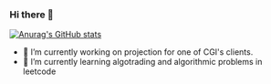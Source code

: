 ### Hi there 👋

[![Anurag's GitHub stats](https://github-readme-stats.vercel.app/api?username=amitbinu)](https://github.com/anuraghazra/github-readme-stats)


- 🔭 I’m currently working on projection for one of CGI's clients.
- 🌱 I’m currently learning algotrading and algorithmic problems in leetcode

<!--
**amitbinu/AmitBinu** is a ✨ _special_ ✨ repository because its `README.md` (this file) appears on your GitHub profile.

Here are some ideas to get you started:

- 🔭 I’m currently working on ...
- 🌱 I’m currently learning ...
- 👯 I’m looking to collaborate on ...
- 🤔 I’m looking for help with ...
- 💬 Ask me about ...
- 📫 How to reach me: ...
- 😄 Pronouns: ...
- ⚡ Fun fact: ...
-->
